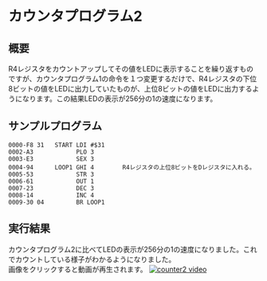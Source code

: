# カウンタプログラム2

## 概要
R4レジスタをカウントアップしてその値をLEDに表示することを繰り返すものですが、カウンタプログラム1の命令を１つ変更するだけで、R4レジスタの下位8ビットの値をLEDに出力していたものが、上位8ビットの値をLEDに出力するようになります。この結果LEDの表示が256分の1の速度になります。

## サンプルプログラム

```
0000-F8 31   START LDI #$31
0002-A3            PLO 3
0003-E3            SEX 3
0004-94      LOOP1 GHI 4        R4レジスタの上位8ビットをDレジスタに入れる。
0005-53            STR 3
0006-61            OUT 1
0007-23            DEC 3
0008-14            INC 4
0009-30 04         BR LOOP1
```
## 実行結果
カウンタプログラム2に比べてLEDの表示が256分の1の速度になりました。これでカウントしている様子がわかるようになりました。  
画像をクリックすると動画が再生されます。
[![counter2 video](https://img.youtube.com/vi/4HAdMqkbjag/0.jpg)](https://www.youtube.com/watch?v=4HAdMqkbjag)
